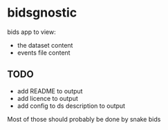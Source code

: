 # bidsgnostic

bids app to view:
- the dataset content
- events file content


## TODO

- add README to output
- add licence to output
- add config to ds description to output

Most of those should probably be done by snake bids
